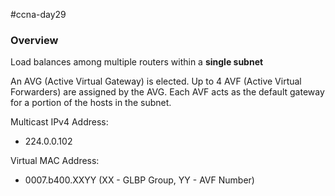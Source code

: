 #ccna-day29 

### Overview
Load balances among multiple routers within a **single subnet**

An AVG (Active Virtual Gateway) is elected.
Up to 4 AVF (Active Virtual Forwarders) are assigned by the AVG.
Each AVF acts as the default gateway for a portion of the hosts in the subnet.

Multicast IPv4 Address:
- 224.0.0.102

Virtual MAC Address:
- 0007.b400.XXYY (XX - GLBP Group, YY - AVF Number)
